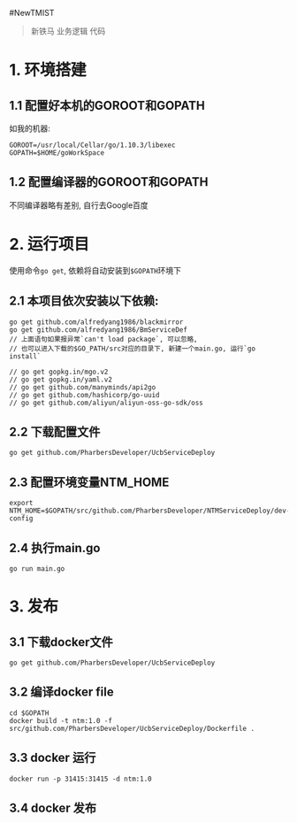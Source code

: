 #NewTMIST

> 新铁马 业务逻辑 代码


# 1. 环境搭建
## 1.1 配置好本机的GOROOT和GOPATH
如我的机器:
```angular2html
GOROOT=/usr/local/Cellar/go/1.10.3/libexec
GOPATH=$HOME/goWorkSpace
```

## 1.2 配置编译器的GOROOT和GOPATH
不同编译器略有差别, 自行去Google百度


# 2. 运行项目
使用命令`go get`, 依赖将自动安装到`$GOPATH`环境下  

## 2.1 本项目依次安装以下依赖:
```angular2html
go get github.com/alfredyang1986/blackmirror
go get github.com/alfredyang1986/BmServiceDef
// 上面语句如果报异常`can't load package`, 可以忽略, 
// 也可以进入下载的$GO_PATH/src对应的目录下, 新建一个main.go, 运行`go install`

// go get gopkg.in/mgo.v2
// go get gopkg.in/yaml.v2
// go get github.com/manyminds/api2go
// go get github.com/hashicorp/go-uuid
// go get github.com/aliyun/aliyun-oss-go-sdk/oss

```

## 2.2 下载配置文件
```
go get github.com/PharbersDeveloper/UcbServiceDeploy
```

## 2.3 配置环境变量NTM_HOME
```
export NTM_HOME=$GOPATH/src/github.com/PharbersDeveloper/NTMServiceDeploy/dev-config
```

## 2.4 执行main.go
```
go run main.go
```

# 3. 发布
## 3.1 下载docker文件
```
go get github.com/PharbersDeveloper/UcbServiceDeploy
```

## 3.2 编译docker file
```
cd $GOPATH
docker build -t ntm:1.0 -f src/github.com/PharbersDeveloper/UcbServiceDeploy/Dockerfile . 
```

## 3.3 docker 运行
```angular2html
docker run -p 31415:31415 -d ntm:1.0
```

## 3.4 docker 发布